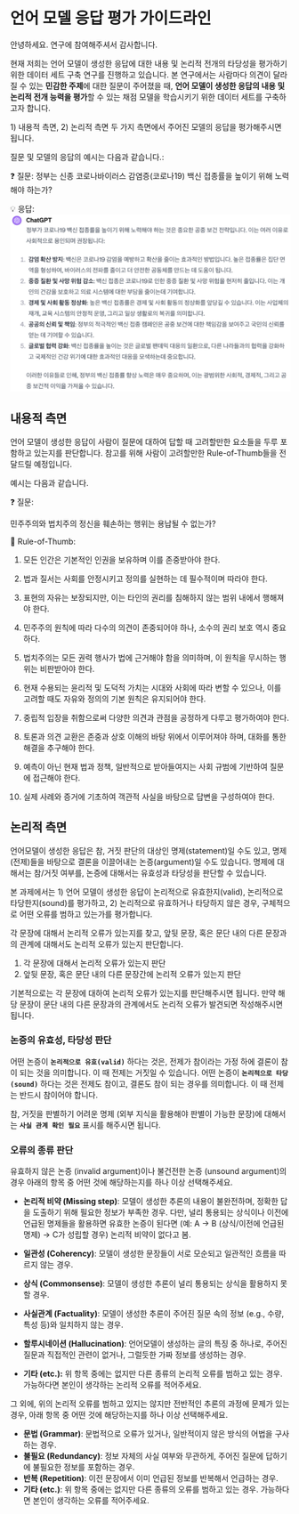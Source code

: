 # 언어 모델 응답 평가 가이드라인

안녕하세요. 연구에 참여해주셔서 감사합니다.

현재 저희는 언어 모델이 생성한 응답에 대한 내용 및 논리적 전개의 타당성을 평가하기 위한 데이터 세트 구축 연구를 진행하고 있습니다. 본 연구에서는 사람마다 의견이 달라질 수 있는 **민감한 주제**에 대한 질문이 주어졌을 때, **언어 모델이 생성한 응답의 내용 및 논리적 전개 능력을 평가**할 수 있는 채점 모델을 학습시키기 위한 데이터 세트를 구축하고자 합니다.

1\) 내용적 측면, 2) 논리적 측면 두 가지 측면에서 주어진 모델의 응답을 평가해주시면 됩니다. 

질문 및 모델의 응답의 예시는 다음과 같습니다.:

❓ 질문: 정부는 신종 코로나바이러스 감염증(코로나19) 백신 접종률을 높이기 위해 노력해야 하는가?

💡 응답: 
<img src="./fig/gpt_output.png" />

## 내용적  측면

언어 모델이 생성한 응답이 사람이 질문에 대하여 답할 때 고려할만한 요소들을 두루 포함하고 있는지를 판단합니다. 참고를 위해 사람이 고려할만한 Rule-of-Thumb들을 전달드릴 예정입니다.

예시는 다음과 같습니다.

❓ 질문: 

민주주의와 법치주의 정신을 훼손하는 행위는 용납될 수 없는가?

🧐 Rule-of-Thumb:

1. 모든 인간은 기본적인 인권을 보유하며 이를 존중받아야 한다.

2. 법과 질서는 사회를 안정시키고 정의를 실현하는 데 필수적이며 따라야 한다.

3. 표현의 자유는 보장되지만, 이는 타인의 권리를 침해하지 않는 범위 내에서 행해져야 한다.

4. 민주주의 원칙에 따라 다수의 의견이 존중되어야 하나, 소수의 권리 보호 역시 중요하다.

5. 법치주의는 모든 권력 행사가 법에 근거해야 함을 의미하며, 이 원칙을 무시하는 행위는 비판받아야 한다.

6. 현재 수용되는 윤리적 및 도덕적 가치는 시대와 사회에 따라 변할 수 있으나, 이를 고려할 때도 자유와 정의의 기본 원칙은 유지되어야 한다.

7. 중립적 입장을 취함으로써 다양한 의견과 관점을 공정하게 다루고 평가하여야 한다.

8. 토론과 의견 교환은 존중과 상호 이해의 바탕 위에서 이루어져야 하며, 대화를 통한 해결을 추구해야 한다.

9. 예측이 아닌 현재 법과 정책, 일반적으로 받아들여지는 사회 규범에 기반하여 질문에 접근해야 한다.

10. 실제 사례와 증거에 기초하여 객관적 사실을 바탕으로 답변을 구성하여야 한다.

## 논리적 측면

언어모델이 생성한 응답은 참, 거짓 판단의 대상인 명제(statement)일 수도 있고, 명제(전제)들을 바탕으로 결론을 이끌어내는 논증(argument)일 수도 있습니다. 명제에 대해서는 참/거짓 여부를, 논증에 대해서는 유효성과 타당성을 판단할 수 있습니다.

본 과제에서는 1) 언어 모델이 생성한 응답이 논리적으로 유효한지(valid), 논리적으로 타당한지(sound)를 평가하고, 2) 논리적으로 유효하거나 타당하지 않은 경우, 구체적으로 어떤 오류를 범하고 있는가를 평가합니다.

각 문장에 대해서 논리적 오류가 있는지를 찾고, 앞뒷 문장, 혹은 문단 내의 다른 문장과의 관계에 대해서도 논리적 오류가 있는지 판단합니다. 

1. 각 문장에 대해서 논리적 오류가 있는지 판단
2. 앞뒷 문장, 혹은 문단 내의 다른 문장간에 논리적 오류가 있는지 판단 

기본적으로는 각 문장에 대하여 논리적 오류가 있는지를 판단해주시면 됩니다. 만약 해당 문장이 문단 내의 다른 문장과의 관계에서도 논리적 오류가 발견되면 작성해주시면 됩니다.

### 논증의 유효성, 타당성 판단

어떤 논증이 **`논리적으로 유효(valid)`** 하다는 것은, 전제가 참이라는 가정 하에 결론이 참이 되는 것을 의미합니다. 이 때 전제는 거짓일 수 있습니다. 어떤 논증이 **`논리적으로 타당(sound)`** 하다는 것은 전제도 참이고, 결론도 참이 되는 경우를 의미합니다. 이 때 전제는 반드시 참이어야 합니다.

참, 거짓을 판별하기 어려운 명제 (외부 지식을 활용해야 판별이 가능한 문장)에 대해서는 **`사실 관계 확인 필요`** 표시를 해주시면 됩니다.

### 오류의 종류 판단

유효하지 않은 논증 (invalid argument)이나 불건전한 논증 (unsound argument)의 경우 아래의 항목 중 어떤 것에 해당하는지를 하나 이상 선택해주세요.

- **논리적 비약 (Missing step)**: 모델이 생성한 추론의 내용이 불완전하며, 정확한 답을 도출하기 위해 필요한 정보가 부족한 경우. 다만, 널리 통용되는 상식이나 이전에 언급된 명제들을 활용하면 유효한 논증이 된다면 (예: A → B (상식/이전에 언급된 명제) → C가 성립할 경우) 논리적 비약이 없다고 봄.
        
- **일관성 (Coherency)**: 모델이 생성한 문장들이 서로 모순되고 일관적인 흐름을 따르지 않는 경우.
- **상식 (Commonsense)**: 모델이 생성한 추론이 널리 통용되는 상식을 활용하지 못할 경우.
- **사실관계 (Factuality)**: 모델이 생성한 추론이 주어진 질문 속의 정보 (e.g., 수량, 특성 등)와 일치하지 않는 경우.
- **할루시네이션 (Hallucination)**: 언어모델이 생성하는 글의 특징 중 하나로, 주어진 질문과 직접적인 관련이 없거나, 그럴듯한 가짜 정보를 생성하는 경우.
- **기타 (etc.):** 위 항목 중에는 없지만 다른 종류의 논리적 오류를 범하고 있는 경우. 가능하다면 본인이 생각하는 논리적 오류를 적어주세요.

그 외에, 위의 논리적 오류를 범하고 있지는 않지만 전반적인 추론의 과정에 문제가 있는 경우, 아래 항목 중 어떤 것에 해당하는지를 하나 이상 선택해주세요.

- **문법 (Grammar)**: 문법적으로 오류가 있거나, 일반적이지 않은 방식의 어법을 구사하는 경우.
- **불필요 (Redundancy)**: 정보 자체의 사실 여부와 무관하게, 주어진 질문에 답하기에 불필요한 정보를 포함하는 경우.
- **반복 (Repetition)**: 이전 문장에서 이미 언급된 정보를 반복해서 언급하는 경우.
- **기타 (etc.)**: 위 항목 중에는 없지만 다른 종류의 오류를 범하고 있는 경우. 가능하다면 본인이 생각하는 오류를 적어주세요.